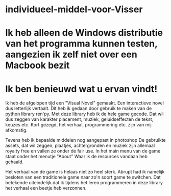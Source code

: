 # individueel-middel-voor-Visser
# Ik heb alleen de Windows distributie van het programma kunnen testen, aangezien ik zelf niet over een Macbook bezit
# Ik ben benieuwd wat u ervan vindt!
Ik heb de afgelopen tijd een "Visual Novel" gemaakt.
Een interactieve novel dus letterlijk vertaalt.
Dit heb ik gedaan door gebruik te maken van de python library ren'py. 
Met deze library heb ik de hele game gecode. 
Dat wil dus zeggen van karakter placement, muziek, geluidseffecten de tekst, keuzes etc. 
Kort gezegd, het verhaal, programmering etc. zijn van mij afkomstig.

Tevens heb ik bepaalde middelen nog aangepast in photoshop
De gebruikte assets, dat wil zeggen, plaatjes, achtergronden en muziek zijn allemaal royalty free en vallen ze onder de fair use.
In het main menu van de game staat onder het menutje "About" Waar ik de resources vandaan heb gehaald.

Het verhaal van de game is helaas niet zo heel sterk. 
Abrupt had ik namelijk besloten van een traditionele game naar zo'n soort game te switchen.
Dat betekende uiteindelijk dat ik tijdens het leren programmeren in deze library het verhaal een beetje heb verzonnen. 




